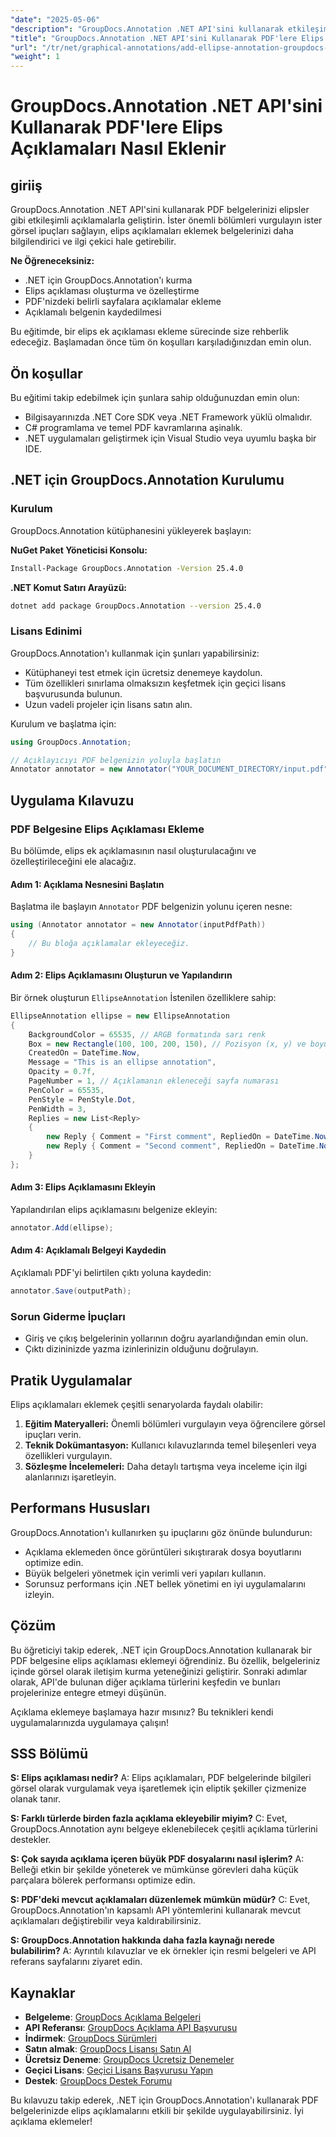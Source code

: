 ```yaml
---
"date": "2025-05-06"
"description": "GroupDocs.Annotation .NET API'sini kullanarak etkileşimli elips açıklamaları ekleyerek PDF belgelerinizi nasıl geliştireceğinizi öğrenin. Bu kılavuz, geliştiriciler için adım adım talimatlar sağlar."
"title": "GroupDocs.Annotation .NET API'sini Kullanarak PDF'lere Elips Açıklamaları Nasıl Eklenir"
"url": "/tr/net/graphical-annotations/add-ellipse-annotation-groupdocs-annotation-dotnet/"
"weight": 1
---
```


# GroupDocs.Annotation .NET API'sini Kullanarak PDF'lere Elips Açıklamaları Nasıl Eklenir

## giriiş

GroupDocs.Annotation .NET API'sini kullanarak PDF belgelerinizi elipsler gibi etkileşimli açıklamalarla geliştirin. İster önemli bölümleri vurgulayın ister görsel ipuçları sağlayın, elips açıklamaları eklemek belgelerinizi daha bilgilendirici ve ilgi çekici hale getirebilir.

**Ne Öğreneceksiniz:**
- .NET için GroupDocs.Annotation'ı kurma
- Elips açıklaması oluşturma ve özelleştirme
- PDF'nizdeki belirli sayfalara açıklamalar ekleme
- Açıklamalı belgenin kaydedilmesi

Bu eğitimde, bir elips ek açıklaması ekleme sürecinde size rehberlik edeceğiz. Başlamadan önce tüm ön koşulları karşıladığınızdan emin olun.

## Ön koşullar

Bu eğitimi takip edebilmek için şunlara sahip olduğunuzdan emin olun:
- Bilgisayarınızda .NET Core SDK veya .NET Framework yüklü olmalıdır.
- C# programlama ve temel PDF kavramlarına aşinalık.
- .NET uygulamaları geliştirmek için Visual Studio veya uyumlu başka bir IDE.

## .NET için GroupDocs.Annotation Kurulumu

### Kurulum

GroupDocs.Annotation kütüphanesini yükleyerek başlayın:

**NuGet Paket Yöneticisi Konsolu:**
```bash
Install-Package GroupDocs.Annotation -Version 25.4.0
```

**.NET Komut Satırı Arayüzü:**
```bash
dotnet add package GroupDocs.Annotation --version 25.4.0
```

### Lisans Edinimi

GroupDocs.Annotation'ı kullanmak için şunları yapabilirsiniz:
- Kütüphaneyi test etmek için ücretsiz denemeye kaydolun.
- Tüm özellikleri sınırlama olmaksızın keşfetmek için geçici lisans başvurusunda bulunun.
- Uzun vadeli projeler için lisans satın alın.

Kurulum ve başlatma için:
```csharp
using GroupDocs.Annotation;

// Açıklayıcıyı PDF belgenizin yoluyla başlatın
Annotator annotator = new Annotator("YOUR_DOCUMENT_DIRECTORY/input.pdf");
```

## Uygulama Kılavuzu

### PDF Belgesine Elips Açıklaması Ekleme

Bu bölümde, elips ek açıklamasının nasıl oluşturulacağını ve özelleştirileceğini ele alacağız.

#### Adım 1: Açıklama Nesnesini Başlatın

Başlatma ile başlayın `Annotator` PDF belgenizin yolunu içeren nesne:
```csharp
using (Annotator annotator = new Annotator(inputPdfPath))
{
    // Bu bloğa açıklamalar ekleyeceğiz.
}
```

#### Adım 2: Elips Açıklamasını Oluşturun ve Yapılandırın

Bir örnek oluşturun `EllipseAnnotation` İstenilen özelliklere sahip:
```csharp
EllipseAnnotation ellipse = new EllipseAnnotation
{
    BackgroundColor = 65535, // ARGB formatında sarı renk
    Box = new Rectangle(100, 100, 200, 150), // Pozisyon (x, y) ve boyut (genişlik, yükseklik)
    CreatedOn = DateTime.Now,
    Message = "This is an ellipse annotation",
    Opacity = 0.7f,
    PageNumber = 1, // Açıklamanın ekleneceği sayfa numarası
    PenColor = 65535,
    PenStyle = PenStyle.Dot,
    PenWidth = 3,
    Replies = new List<Reply>
    {
        new Reply { Comment = "First comment", RepliedOn = DateTime.Now },
        new Reply { Comment = "Second comment", RepliedOn = DateTime.Now }
    }
};
```

#### Adım 3: Elips Açıklamasını Ekleyin

Yapılandırılan elips açıklamasını belgenize ekleyin:
```csharp
annotator.Add(ellipse);
```

#### Adım 4: Açıklamalı Belgeyi Kaydedin

Açıklamalı PDF'yi belirtilen çıktı yoluna kaydedin:
```csharp
annotator.Save(outputPath);
```

### Sorun Giderme İpuçları

- Giriş ve çıkış belgelerinin yollarının doğru ayarlandığından emin olun.
- Çıktı dizininizde yazma izinlerinizin olduğunu doğrulayın.

## Pratik Uygulamalar

Elips açıklamaları eklemek çeşitli senaryolarda faydalı olabilir:
1. **Eğitim Materyalleri:** Önemli bölümleri vurgulayın veya öğrencilere görsel ipuçları verin.
2. **Teknik Dokümantasyon:** Kullanıcı kılavuzlarında temel bileşenleri veya özellikleri vurgulayın.
3. **Sözleşme İncelemeleri:** Daha detaylı tartışma veya inceleme için ilgi alanlarınızı işaretleyin.

## Performans Hususları

GroupDocs.Annotation'ı kullanırken şu ipuçlarını göz önünde bulundurun:
- Açıklama eklemeden önce görüntüleri sıkıştırarak dosya boyutlarını optimize edin.
- Büyük belgeleri yönetmek için verimli veri yapıları kullanın.
- Sorunsuz performans için .NET bellek yönetimi en iyi uygulamalarını izleyin.

## Çözüm

Bu öğreticiyi takip ederek, .NET için GroupDocs.Annotation kullanarak bir PDF belgesine elips açıklaması eklemeyi öğrendiniz. Bu özellik, belgeleriniz içinde görsel olarak iletişim kurma yeteneğinizi geliştirir. Sonraki adımlar olarak, API'de bulunan diğer açıklama türlerini keşfedin ve bunları projelerinize entegre etmeyi düşünün.

Açıklama eklemeye başlamaya hazır mısınız? Bu teknikleri kendi uygulamalarınızda uygulamaya çalışın!

## SSS Bölümü

**S: Elips açıklaması nedir?**
A: Elips açıklamaları, PDF belgelerinde bilgileri görsel olarak vurgulamak veya işaretlemek için eliptik şekiller çizmenize olanak tanır.

**S: Farklı türlerde birden fazla açıklama ekleyebilir miyim?**
C: Evet, GroupDocs.Annotation aynı belgeye eklenebilecek çeşitli açıklama türlerini destekler.

**S: Çok sayıda açıklama içeren büyük PDF dosyalarını nasıl işlerim?**
A: Belleği etkin bir şekilde yöneterek ve mümkünse görevleri daha küçük parçalara bölerek performansı optimize edin.

**S: PDF'deki mevcut açıklamaları düzenlemek mümkün müdür?**
C: Evet, GroupDocs.Annotation'ın kapsamlı API yöntemlerini kullanarak mevcut açıklamaları değiştirebilir veya kaldırabilirsiniz.

**S: GroupDocs.Annotation hakkında daha fazla kaynağı nerede bulabilirim?**
A: Ayrıntılı kılavuzlar ve ek örnekler için resmi belgeleri ve API referans sayfalarını ziyaret edin.

## Kaynaklar
- **Belgeleme**: [GroupDocs Açıklama Belgeleri](https://docs.groupdocs.com/annotation/net/)
- **API Referansı**: [GroupDocs Açıklama API Başvurusu](https://reference.groupdocs.com/annotation/net/)
- **İndirmek**: [GroupDocs Sürümleri](https://releases.groupdocs.com/annotation/net/)
- **Satın almak**: [GroupDocs Lisansı Satın Al](https://purchase.groupdocs.com/buy)
- **Ücretsiz Deneme**: [GroupDocs Ücretsiz Denemeler](https://releases.groupdocs.com/annotation/net/)
- **Geçici Lisans**: [Geçici Lisans Başvurusu Yapın](https://purchase.groupdocs.com/temporary-license/)
- **Destek**: [GroupDocs Destek Forumu](https://forum.groupdocs.com/c/annotation/)

Bu kılavuzu takip ederek, .NET için GroupDocs.Annotation'ı kullanarak PDF belgelerinizde elips açıklamalarını etkili bir şekilde uygulayabilirsiniz. İyi açıklama eklemeler!